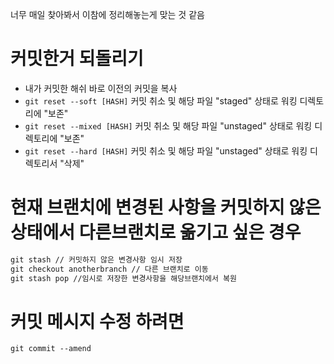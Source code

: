 너무 매일 찾아봐서 이참에 정리해놓는게 맞는 것 같음

# 커밋한거 되돌리기

- 내가 커밋한 해쉬 바로 이전의 커밋을 복사
- `git reset --soft [HASH]` 커밋 취소 및 해당 파일 "staged" 상태로 워킹 디렉토리에 "보존"
- `git reset --mixed [HASH]` 커밋 취소 및 해당 파일 "unstaged" 상태로 워킹 디렉토리에 "보존"
- `git reset --hard [HASH]` 커밋 취소 및 해당 파일 "unstaged" 상태로 워킹 디렉토리서 "삭제"

# 현재 브랜치에 변경된 사항을 커밋하지 않은상태에서 다른브랜치로 옮기고 싶은 경우

```md
git stash // 커밋하지 않은 변경사항 임시 저장
git checkout anotherbranch // 다른 브랜치로 이동
git stash pop //임시로 저장한 변경사항을 해당브랜치에서 복원
```

# 커밋 메시지 수정 하려면

```md
git commit --amend
```
